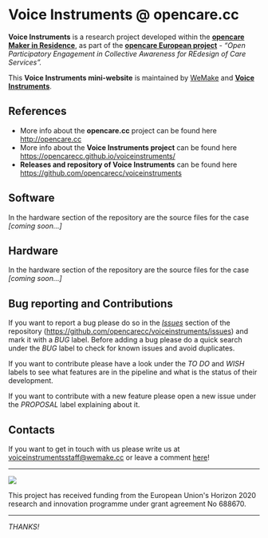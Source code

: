 # Voice Instruments @ opencare.cc
<b>Voice Instruments</b> is a research project developed within the <b>[opencare Maker in Residence](http://wemake.cc/opencare/maker-in-residence-en/)</b>, as part of the <b>[opencare European project](http://opencare.cc)</b> - <i>“Open Participatory Engagement in Collective Awareness for REdesign of Care Services”.</i>

This <b>Voice Instruments mini-website</b> is maintained by [WeMake](http://wemake.cc/) and <b>[Voice Instruments](https://github.com/opencarecc/voiceinstruments/)</b>.

## References
* More info about the <b>opencare.cc</b> project can be found here <http://opencare.cc>
* More info about the <b>Voice Instruments project</b> can be found here <https://opencarecc.github.io/voiceinstruments/>
* <b>Releases and repository of Voice Instruments</b> can be found here <https://github.com/opencarecc/voiceinstruments>

## Software
In the hardware section of the repository are the source files for the case *[coming soon...]*

## Hardware
In the hardware section of the repository are the source files for the case *[coming soon...]*

## Bug reporting and Contributions
If you want to report a bug please do so in the *[Issues](https://github.com/opencarecc/voiceinstruments/issues)* section of the repository (<https://github.com/opencarecc/voiceinstruments/issues>) and mark it with a *BUG* label. Before adding a bug please do a quick search under the *BUG* label to check for known issues and avoid duplicates.

If you want to contribute please have a look under the *TO DO* and *WISH* labels to see what features are in the pipeline and what is the status of their development.

If you want to contribute with a new feature please open a new issue under the *PROPOSAL* label explaining about it.

## Contacts

If you want to get in touch with us please write us at [voiceinstrumentsstaff@wemake.cc](voiceinstrumentsstaff@wemake.cc) or leave a comment [here](https://disqus.com/home/forums/voice-instruments/)!

-----

![](https://github.com/opencarecc/OpenCarePlaybook/blob/master/OC-img_logo_ce-en-rvb-hr.jpg)

This project has received funding from the European Union's Horizon 2020 research and innovation programme under grant agreement No 688670.

-----

*THANKS!*


